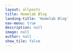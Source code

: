 ```yaml
---
layout: allposts
title: Homelab Blog
landing-title: 'Homelab Blog'
nav-menu: true
description: null
image: null
author: null
show_tile: false
---
```

